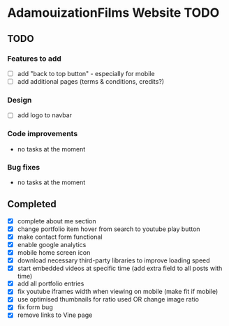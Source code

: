 AdamouizationFilms Website TODO
===============================

## TODO

### Features to add
* [ ] add "back to top button" -  especially for mobile
* [ ] add additional pages (terms & conditions, credits?) 

### Design
* [ ] add logo to navbar

### Code improvements
* no tasks at the moment

### Bug fixes
* no tasks at the moment

## Completed
* [X] complete about me section 
* [X] change portfolio item hover from search to youtube play button
* [X] make contact form functional
* [X] enable google analytics
* [X] mobile home screen icon
* [X] download necessary third-party libraries to improve loading speed
* [X] start embedded videos at specific time (add extra field to all posts with time)
* [X] add all portfolio entries
* [X] fix youtube iframes width when viewing on mobile (make fit if mobile)
* [X] use optimised thumbnails for ratio used OR change image ratio
* [X] fix form bug
* [X] remove links to Vine page